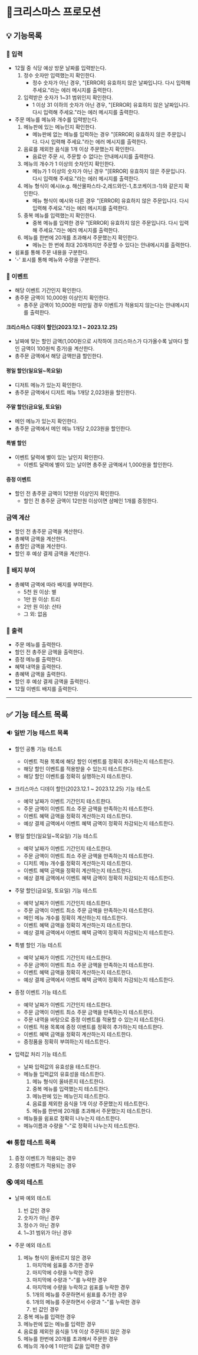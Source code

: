 # 🎄크리스마스 프로모션

## 💡 기능목록

### 📝 입력
- 12월 중 식당 예상 방문 날짜를 입력받는다.
  1. 정수 숫자만 입력했는지 확인한다.
      - 정수 숫자가 아닌 경우, "[ERROR] 유효하지 않은 날짜입니다. 다시 입력해 주세요."라는 에러 메시지를 출력한다.
  2. 입력받은 숫자가 1~31 범위인지 확인한다.
     - 1 이상 31 이하의 숫자가 아닌 경우, "[ERROR] 유효하지 않은 날짜입니다. 다시 입력해 주세요."라는 에러 메시지를 출력한다.
- 주문 메뉴를 메뉴와 개수를 입력받는다.
  1. 메뉴판에 있는 메뉴인지 확인한다.
     - 메뉴판에 없는 메뉴를 입력하는 경우 "[ERROR] 유효하지 않은 주문입니다. 다시 입력해 주세요."라는 에러 메시지를 출력한다.
  2. 음료를 제외한 음식을 1개 이상 주문했는지 확인한다.
     - 음료만 주문 시, 주문할 수 없다는 안내메시지를 출력한다.
  3. 메뉴의 개수가 1 이상의 숫자인지 확인한다.
     -  메뉴가 1 이상의 숫자가 아닌 경우 "[ERROR] 유효하지 않은 주문입니다. 다시 입력해 주세요."라는 에러 메시지를 출력한다.
  4. 메뉴 형식이 예시(e.g. 해산물파스타-2,레드와인-1,초코케이크-1)와 같은지 확인한다.
     - 메뉴 형식이 예시와 다른 경우 "[ERROR] 유효하지 않은 주문입니다. 다시 입력해 주세요."라는 에러 메시지를 출력한다.
  5. 중복 메뉴를 입력했는지 확인한다.
     - 중복 메뉴를 입력한 경우 "[ERROR] 유효하지 않은 주문입니다. 다시 입력해 주세요."라는 에러 메시지를 출력한다.
  6. 메뉴를 한번에 20개를 초과해서 주문했는지 확인한다.
     - 메뉴는 한 번에 최대 20개까지만 주문할 수 있다는 안내메시지를 출력한다.
- 쉼표를 통해 주문 내용을 구분한다.
- '-' 표시를 통해 메뉴와 수량을 구분한다.

### 🎉 이벤트
- 해당 이벤트 기간인지 확인한다.
- 총주문 금액이 10,000원 이상인지 확인한다.
    - 총주문 금액이 10,000원 미만일 경우 이벤트가 적용되지 않는다는 안내메시지를 출력한다.

#### 크리스마스 디데이 할인(2023.12.1 ~ 2023.12.25)
- 날짜에 맞는 할인 금액(1,000원으로 시작하여 크리스마스가 다가올수록 날마다 할인 금액이 100원씩 증가)을 계산한다.
- 총주문 금액에서 해당 금액만큼 할인한다.

#### 평일 할인(일요일~목요일)
- 디저트 메뉴가 있는지 확인한다.
- 총주문 금액에서 디저트 메뉴 1개당 2,023원을 할인한다.

#### 주말 할인(금요일, 토요일)
- 메인 메뉴가 있는지 확인한다.
- 총주문 금액에서 메인 메뉴 1개당 2,023원을 할인한다.

#### 특별 할인
- 이벤트 달력에 별이 있는 날인지 확인한다.
  - 이벤트 달력에 별이 있는 날이면 총주문 금액에서 1,000원을 할인한다.

#### 증정 이벤트
- 할인 전 총주문 금액이 12만원 이상인지 확인한다.
    - 할인 전 총주문 금액이 12만원 이상이면 샴페인 1개를 증정한다.

### 금액 계산
- 할인 전 총주문 금액을 계산한다.
- 총혜택 금액을 계산한다.
- 총할인 금액을 계산한다.
- 할인 후 예상 결제 금액을 계산한다.

### 🏅 배지 부여
- 총혜택 금액에 따라 배지를 부여한다.
  - 5천 원 이상: 별 
  - 1만 원 이상: 트리 
  - 2만 원 이상: 산타
  - 그 외: 없음
### 📃 출력

- 주문 메뉴를 출력한다.
- 할인 전 총주문 금액을 출력한다.
- 증정 메뉴를 출력한다.
- 혜택 내역을 출력한다.
- 총혜택 금액을 출력한다.
- 할인 후 예상 결제 금액을 출력한다.
- 12월 이벤트 배지를 출력한다.
<hr>

## ✅ 기능 테스트 목록

### 🔉 일반 기능 테스트 목록

- 할인 공통 기능 테스트
  - 이벤트 적용 목록에 해당 할인 이벤트를 정확히 추가하는지 테스트한다.
  - 해당 할인 이벤트를 적용받을 수 있는지 테스트한다.
  - 해당 할인 이벤트를 정확히 실행하는지 테스트한다.
- 크리스마스 디데이 할인(2023.12.1 ~ 2023.12.25) 기능 테스트
  - 예약 날짜가 이벤트 기간인지 테스트한다.
  - 주문 금액이 이벤트 최소 주문 금액을 만족하는지 테스트한다.
  - 이벤트 혜택 금액을 정확히 계산하는지 테스트한다.
  - 예상 결제 금액에서 이벤트 혜택 금액이 정확히 차감되는지 테스트한다.
- 평일 할인(일요일~목요일) 기능 테스트
    - 예약 날짜가 이벤트 기간인지 테스트한다.
    - 주문 금액이 이벤트 최소 주문 금액을 만족하는지 테스트한다.
    - 디저트 메뉴 개수를 정확히 계산하는지 테스트한다.
    - 이벤트 혜택 금액을 정확히 계산하는지 테스트한다.
    - 예상 결제 금액에서 이벤트 혜택 금액이 정확히 차감되는지 테스트한다.
- 주말 할인(금요일, 토요일) 기능 테스트
    - 예약 날짜가 이벤트 기간인지 테스트한다.
    - 주문 금액이 이벤트 최소 주문 금액을 만족하는지 테스트한다.
    - 메인 메뉴 개수를 정확히 계산하는지 테스트한다.
    - 이벤트 혜택 금액을 정확히 계산하는지 테스트한다.
    - 예상 결제 금액에서 이벤트 혜택 금액이 정확히 차감되는지 테스트한다.
- 특별 할인 기능 테스트
    - 예약 날짜가 이벤트 기간인지 테스트한다.
    - 주문 금액이 이벤트 최소 주문 금액을 만족하는지 테스트한다.
    - 이벤트 혜택 금액을 정확히 계산하는지 테스트한다.
    - 예상 결제 금액에서 이벤트 혜택 금액이 정확히 차감되는지 테스트한다.
- 증정 이벤트 기능 테스트
    - 예약 날짜가 이벤트 기간인지 테스트한다.
    - 주문 금액이 이벤트 최소 주문 금액을 만족하는지 테스트한다.
    - 주문 내역을 바탕으로 증정 이벤트를 적용할 수 있는지 테스트한다.
    - 이벤트 적용 목록에 증정 이벤트를 정확히 추가하는지 테스트한다.
    - 이벤트 혜택 금액을 정확히 계산하는지 테스트한다.
    - 증정품을 정확히 부여하는지 테스트한다.

- 입력값 처리 기능 테스트
    - 날짜 입력값의 유효성을 테스트한다.
    - 메뉴들 입력값의 유효성을 테스트한다.
      1. 메뉴 형식이 올바른지 테스트한다.
      2. 중복 메뉴를 입력했는지 테스트한다.
      3. 메뉴판에 있는 메뉴인지 테스트한다.
      4. 음료를 제외한 음식을 1개 이상 주문했는지 테스트한다.
      5. 메뉴를 한번에 20개를 초과해서 주문했는지 테스트한다.
    - 메뉴들을 쉼표로 정확히 나누는지 테스트한다.
    - 메뉴이름과 수량을 "-"로 정확히 나누는지 테스트한다.

### 🔊 통합 테스트 목록

1. 증정 이벤트가 적용되는 경우
2. 증정 이벤트가 적용되는 경우

### 🔇 예외 테스트

- 날짜 예외 테스트
  1. 빈 값인 경우
  2. 숫자가 아닌 경우
  3. 정수가 아닌 경우
  4. 1~31 범위가 아닌 경우
  
- 주문 예외 테스트
  1. 메뉴 형식이 올바르지 않은 경우
     1. 마지막에 쉼표를 추가한 경우
     2. 마지막에 수량을 누락한 경우
     3. 마지막에 수량과 "-"를 누락한 경우
     4. 마지막에 수량을 누락하고 쉼표를 누락한 경우
     5. 1개의 메뉴를 주문하면서 쉼표를 추가한 경우
     6. 1개의 메뉴를 주문하면서 수량과 "-"를 누락한 경우
     7. 빈 값인 경우
  2. 중복 메뉴를 입력한 경우
  3. 메뉴판에 없는 메뉴를 입력한 경우
  4. 음료를 제외한 음식을 1개 이상 주문하지 않은 경우
  5. 메뉴를 한번에 20개를 초과해서 주문한 경우
  6. 메뉴의 개수에 1 미만의 값을 입력한 경우